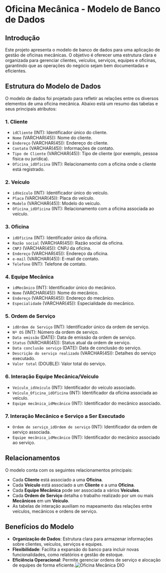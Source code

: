 
# Oficina Mecânica - Modelo de Banco de Dados

## Introdução
Este projeto apresenta o modelo de banco de dados para uma aplicação de gestão de oficinas mecânicas. O objetivo é oferecer uma estrutura clara e organizada para gerenciar clientes, veículos, serviços, equipes e oficinas, garantindo que as operações do negócio sejam bem documentadas e eficientes.

## Estrutura do Modelo de Dados
O modelo de dados foi projetado para refletir as relações entre os diversos elementos de uma oficina mecânica. Abaixo está um resumo das tabelas e seus principais atributos:

### 1. **Cliente**
- `idCliente` (INT): Identificador único do cliente.
- `Nome` (VARCHAR(45)): Nome do cliente.
- `Endereço` (VARCHAR(45)): Endereço do cliente.
- `Contato` (VARCHAR(45)): Informações de contato.
- `Tipo de Cliente` (VARCHAR(45)): Tipo de cliente (por exemplo, pessoa física ou jurídica).
- `Oficina_idOficina` (INT): Relacionamento com a oficina onde o cliente está registrado.

### 2. **Veículo**
- `idVeículo` (INT): Identificador único do veículo.
- `Placa` (VARCHAR(45)): Placa do veículo.
- `Modelo` (VARCHAR(45)): Modelo do veículo.
- `Oficina_idOficina` (INT): Relacionamento com a oficina associada ao veículo.

### 3. **Oficina**
- `idOficina` (INT): Identificador único da oficina.
- `Razão social` (VARCHAR(45)): Razão social da oficina.
- `CNPJ` (VARCHAR(45)): CNPJ da oficina.
- `Endereço` (VARCHAR(45)): Endereço da oficina.
- `e-mail` (VARCHAR(45)): E-mail de contato.
- `Telefone` (INT): Telefone de contato.

### 4. **Equipe Mecânica**
- `idMecânico` (INT): Identificador único do mecânico.
- `Nome` (VARCHAR(45)): Nome do mecânico.
- `Endereço` (VARCHAR(45)): Endereço do mecânico.
- `Especialidade` (VARCHAR(45)): Especialidade do mecânico.

### 5. **Ordem de Serviço**
- `idOrdem de Serviço` (INT): Identificador único da ordem de serviço.
- `Nº OS` (INT): Número da ordem de serviço.
- `Data emissão` (DATE): Data de emissão da ordem de serviço.
- `Status` (VARCHAR(45)): Status atual da ordem de serviço.
- `Data conclusão serviço` (DATE): Data de conclusão do serviço.
- `Descrição do serviço realizado` (VARCHAR(45)): Detalhes do serviço executado.
- `Valor total` (DOUBLE): Valor total do serviço.

### 6. **Interação Equipe Mecânica/Veículo**
- `Veículo_idVeículo` (INT): Identificador do veículo associado.
- `Veículo_Oficina_idOficina` (INT): Identificador da oficina associada ao veículo.
- `Equipe mecânica_idMecânico` (INT): Identificador do mecânico associado.

### 7. **Interação Mecânico e Serviço a Ser Executado**
- `Ordem de serviço_idOrdem de serviço` (INT): Identificador da ordem de serviço associada.
- `Equipe mecânica_idMecânico` (INT): Identificador do mecânico associado ao serviço.

## Relacionamentos
O modelo conta com os seguintes relacionamentos principais:
- Cada **Cliente** está associado a uma **Oficina**.
- Cada **Veículo** está associado a um **Cliente** e a uma **Oficina**.
- Cada **Equipe Mecânica** pode ser associada a vários **Veículos**.
- Cada **Ordem de Serviço** detalha o trabalho realizado por um ou mais **Mecânicos** em um **Veículo**.
- As tabelas de interação auxiliam no mapeamento das relações entre veículos, mecânicos e ordens de serviço.

## Benefícios do Modelo
- **Organização de Dados**: Estrutura clara para armazenar informações sobre clientes, veículos, serviços e equipes.
- **Flexibilidade**: Facilita a expansão do banco para incluir novas funcionalidades, como relatórios e gestão de estoque.
- **Eficiência Operacional**: Permite gerenciar ordens de serviço e alocação de equipes de forma eficiente.![Oficina Mecânica DIO](https://github.com/user-attachments/assets/fd4368ac-a152-4912-86e7-97e6efc3b845)

